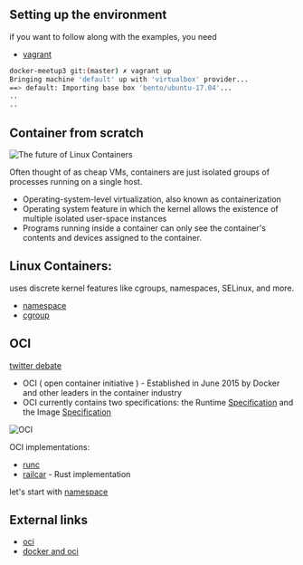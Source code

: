Setting up the environment
---
if you want to follow along with the examples, you need 
* [vagrant](https://www.vagrantup.com/)

```bash
docker-meetup3 git:(master) ✗ vagrant up
Bringing machine 'default' up with 'virtualbox' provider...
==> default: Importing base box 'bento/ubuntu-17.04'...
..
..

```


Container from scratch
---

![The future of Linux Containers](https://www.youtube.com/watch?v=wW9CAH9nSLs)

Often thought of as cheap VMs, containers are just isolated groups of processes running on a single host. 

* Operating-system-level virtualization, also known as containerization 
* Operating system feature in which the kernel allows the existence of multiple isolated user-space instances
* Programs running inside a container can only see the container's contents and devices assigned to the container.

Linux Containers: 
---
uses discrete kernel features like cgroups, namespaces, SELinux, and more.

* [namespace](https://en.wikipedia.org/wiki/Linux_namespaces)  
* [cgroup](https://en.wikipedia.org/wiki/Cgroups)


OCI
---

[twitter debate](https://twitter.com/kelseyhightower/status/758832320245665792)  

* OCI ( open container initiative ) - Established in June 2015 by Docker and other leaders in the container industry
* OCI currently contains two specifications: the Runtime [Specification](http://www.github.com/opencontainers/runtime-spec) and the Image [Specification](http://www.github.com/opencontainers/image-spec)

![OCI](https://i0.wp.com/blog.docker.com/wp-content/uploads/243938a0-856b-4a7f-90ca-2452a69a385c-1.jpg?w=1019&ssl=1)

OCI implementations:  
* [runc](https://github.com/opencontainers/runc)  
* [railcar](https://github.com/oracle/railcar) - Rust implementation  

let's start with [namespace](01-namespace/README.md)

External links
---  
* [oci](https://www.opencontainers.org/)  
* [docker and oci](https://blog.docker.com/2017/07/demystifying-open-container-initiative-oci-specifications/)  





